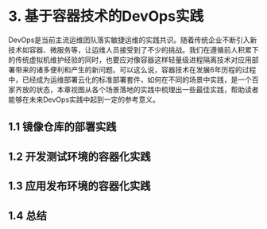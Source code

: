 # 3. 基于容器技术的DevOps实践

DevOps是当前主流运维团队落实敏捷运维的实践共识。随着传统企业不断引入新技术如容器、微服务等，让运维人员接受到了不少的挑战。我们在遵循前人积累下的传统虚拟机维护经验的同时，也要应对像容器这样轻量级进程隔离技术对应用部署带来的诸多便利和产生的新问题。可以这么说，容器技术在发展6年历程的过程中，已经成为运维部署云化的标准部署套件，如何在不同的场景中实践，是一个百家齐放的状态，本章视图从各个场景落地的实践中梳理出一些最佳实践，帮助读者能够在未来DevOps实践中起到一定的参考意义。

## 1.1 镜像仓库的部署实践

## 1.2 开发测试环境的容器化实践

## 1.3 应用发布环境的容器化实践

## 1.4 总结

